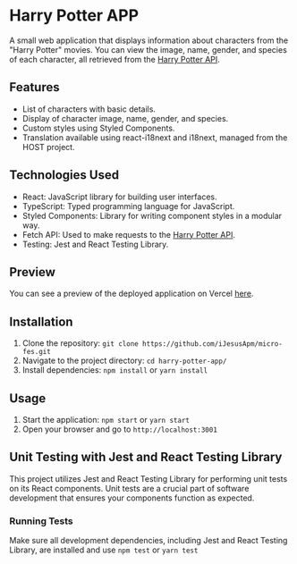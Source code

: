 # Harry Potter APP

A small web application that displays information about characters from the "Harry Potter" movies. You can view the image, name, gender, and species of each character, all retrieved from the [Harry Potter API](https://hp-api.onrender.com).

## Features

- List of characters with basic details.
- Display of character image, name, gender, and species.
- Custom styles using Styled Components.
- Translation available using react-i18next and i18next, managed from the HOST project.

## Technologies Used

- React: JavaScript library for building user interfaces.
- TypeScript: Typed programming language for JavaScript.
- Styled Components: Library for writing component styles in a modular way.
- Fetch API: Used to make requests to the [Harry Potter API](https://hp-api.onrender.com).
- Testing: Jest and React Testing Library.

## Preview

You can see a preview of the deployed application on Vercel [here](https://micro-fes-harry-potter.vercel.app/).

## Installation

1. Clone the repository: `git clone https://github.com/iJesusApm/micro-fes.git`
2. Navigate to the project directory: `cd harry-potter-app/`
3. Install dependencies: `npm install` or `yarn install`

## Usage

1. Start the application: `npm start` or `yarn start`
2. Open your browser and go to `http://localhost:3001`

## Unit Testing with Jest and React Testing Library

This project utilizes Jest and React Testing Library for performing unit tests on its React components. Unit tests are a crucial part of software development that ensures your components function as expected.

### Running Tests
    
Make sure all development dependencies, including Jest and React Testing Library, are installed and use `npm test` or `yarn test`


